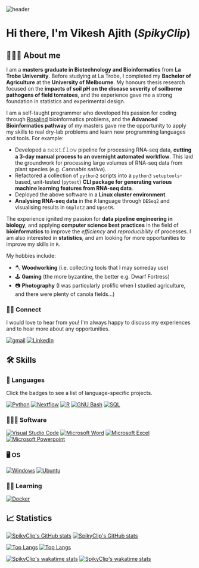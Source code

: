 ![header](https://capsule-render.vercel.app/api?type=waving&color=gradient&height=400&section=header&text=SpikyClip🧷&desc=Vikesh%20Ajith&descAlignY=70&fontSize=90)

# Hi there, I'm **Vikesh Ajith** (*SpikyClip*)

## 👨🏾‍💻 About me
I am a **masters graduate in Biotechnology and Bioinformatics** from **La Trobe
University**. Before studying at La Trobe, I completed my **Bachelor of
Agriculture** at the **University of Melbourne**. My honours thesis research
focused on the **impacts of soil pH on the disease severity of soilborne
pathogens of field tomatoes**, and the experience gave me a strong foundation
in statistics and experimental design.

I am a self-taught programmer who developed his passion for coding through
[Rosalind](https://rosalind.info/users/SpikyClip/) bioinformatics problems, and
the **Advanced Bioinformatics pathway** of my masters gave me the opportunity
to apply my skills to real dry-lab problems and learn new programming languages
and tools. For example:

- Developed a 𝚗𝚎𝚡𝚝𝚏𝚕𝚘𝚠 pipeline for processing RNA-seq data, **cutting a
3-day manual process to an overnight automated workflow**. This laid the
groundwork for processing large volumes of RNA-seq data from plant species
(e.g. 𝘊𝘢𝘯𝘯𝘢𝘣𝘪𝘴 𝘴𝘢𝘵𝘪𝘷𝘢).
- Refactored a collection of `python2` scripts into a `python3`
`setuptools`-based, unit-tested (`pytest`) **CLI package for generating various
machine learning features from RNA-seq data**. 
- Deployed the above software in a **Linux cluster environment**.
- **Analysing RNA-seq data** in the `R` language through `DESeq2` and
  visualising results in `GGplot2` and `UpsetR`.

The experience ignited my passion for **data pipeline engineering in biology**,
and applying **computer science best practices** in the field of
**bioinformatics** to improve the *efficiency* and *reproducibility* of
processes. I am also interested in **statistics**, and am looking for more
opportunities to improve my skills in `R`.

My hobbies include:
- 🪓 **Woodworking** (i.e. collecting tools that I may someday use)
- 🕹️ **Gaming** (the more byzantine, the better e.g. Dwarf Fortress)
- 📷 **Photography** (I was particularly prolific when I studied agriculture, and
there were plenty of canola fields...)

### 👋🏾 Connect
I would love to hear from you! I'm always happy to discuss my experiences and
to hear more about any opportunities.

[![gmail](https://img.shields.io/badge/Gmail-D14836?style=for-the-badge&logo=gmail&logoColor=white)](mailto:vikesh.ajith@gmail.com)
[![LinkedIn](https://img.shields.io/badge/LinkedIn-0077B5?style=for-the-badge&logo=linkedin&logoColor=white)](https://www.linkedin.com/in/vikeshajith/)

## 🛠️ Skills
### 📖 Languages
Click the badges to see a list of language-specific projects.

[![Python](https://img.shields.io/badge/Python-3776AB?style=for-the-badge&logo=python&logoColor=white)](https://github.com/stars/SpikyClip/lists/python)
[![Nextflow](https://img.shields.io/badge/Nextflow-3ac486?style=for-the-badge)](https://github.com/stars/SpikyClip/lists/nextflow-projects)
[![R](https://img.shields.io/badge/R-276DC3?style=for-the-badge&logo=r&logoColor=white)](https://github.com/stars/SpikyClip/lists/r-projects)
[![GNU Bash](https://img.shields.io/badge/GNU_BASH-4EAA25?style=for-the-badge&logo=gnubash&logoColor=white)](https://github.com/stars/SpikyClip/lists/nextflow-projects)
[![SQL](https://img.shields.io/badge/-SQL-E95420?style=for-the-badge)](https://github.com/stars/SpikyClip/lists/sql-projects)

### 👨🏾‍💻 Software
[![Visual Studio Code](https://img.shields.io/badge/Visual_Studio_Code-0078D4?style=for-the-badge&logo=visual%20studio%20code&logoColor=white)](#)
[![Microsoft Word](https://img.shields.io/badge/Microsoft_Word-2B579A?style=for-the-badge&logo=microsoft-word&logoColor=white)](#)
[![Microsoft Excel](https://img.shields.io/badge/Microsoft_Excel-217346?style=for-the-badge&logo=microsoft-excel&logoColor=white)](#)
[![Microsoft Powerpoint](https://img.shields.io/badge/Microsoft_PowerPoint-B7472A?style=for-the-badge&logo=microsoft-powerpoint&logoColor=white)](#)
### 🖥️ OS

[![Windows](https://img.shields.io/badge/Windows-0078D6?style=for-the-badge&logo=windows&logoColor=white)](#)
[![Ubuntu](https://img.shields.io/badge/Ubuntu-E95420?style=for-the-badge&logo=ubuntu&logoColor=white)]()
### ✍🏾 Learning
[![Docker](https://img.shields.io/badge/Docker-2496ED?style=for-the-badge&logo=docker&logoColor=white)](#)

## 📈 Statistics
[![SpikyClip's GitHub stats](https://github-readme-stats.vercel.app/api?username=spikyclip&hide=stars&count_private=true&show_icons=true&theme=default)](https://github.com/anuraghazra/github-readme-stats#gh-light-mode-only)
[![SpikyClip's GitHub stats](https://github-readme-stats.vercel.app/api?username=spikyclip&hide=stars&count_private=true&show_icons=true&theme=ayu-mirage)](https://github.com/anuraghazra/github-readme-stats#gh-dark-mode-only)

[![Top Langs](https://github-readme-stats.vercel.app/api/top-langs/?username=spikyclip&layout=compact&theme=default)](https://github.com/anuraghazra/github-readme-stats#gh-light-mode-only)
[![Top Langs](https://github-readme-stats.vercel.app/api/top-langs/?username=spikyclip&layout=compact&theme=ayu-mirage)](https://github.com/anuraghazra/github-readme-stats#gh-dark-mode-only)

[![SpikyClip's wakatime stats](https://github-readme-stats.vercel.app/api/wakatime?username=spikyclip&theme=default)](https://github.com/anuraghazra/github-readme-stats#gh-light-mode-only)
[![SpikyClip's wakatime stats](https://github-readme-stats.vercel.app/api/wakatime?username=spikyclip&theme=ayu-mirage)](https://github.com/anuraghazra/github-readme-stats#gh-dark-mode-only)
